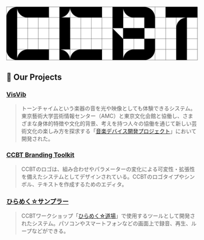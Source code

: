 ![CCBT](https://github.com/ccbtokyo/.github/blob/main/images/header_front.svg?raw=true)
<!-- 
[![YouTube Subscribe](https://img.shields.io/youtube/channel/subscribers/UC8dx08FEd_KX6pg-V8W21Ww?label=Subscribe%20CCBT)](https://www.youtube.com/channel/UC8dx08FEd_KX6pg-V8W21Ww?sub_confirmation=1)
[![X (formerly Twitter) Follow](https://img.shields.io/twitter/follow/ccb_tokyo?label=Follow%20CCBT)]()
[![Instagram Follow](https://img.shields.io/badge/--FFFFFF?style=social&logo=instagram&label=Follow%20CCBT)](https://www.instagram.com/ccbtokyo/)
-->



## :wave: Our Projects

### [VisVib](https://ccbtokyo.github.io/visvib-manual/)  
>トーンチャイムという楽器の音を光や映像としても体験できるシステム。東京藝術大学芸術情報センター（AMC）と東京文化会館と協働し、さまざまな身体的特徴や文化的背景、考えを持つ人々の協働を通じて新しい芸術文化の楽しみ方を探求する「[音楽デバイス開発プロジェクト](https://ccbt.rekibun.or.jp/research-notes/diverstiy-and-inclusion-project-02)」において開発された。

### [CCBT Branding Toolkit](https://github.com/ccbtokyo/ccbt-branding-toolkit)  
>CCBTのロゴは、組み合わせやパラメーターの変化による可変性・拡張性を備えたシステムとしてデザインされている。CCBTのロゴタイプやシンボル、テキストを作成するためのエディタ。

### [ひらめく☆サンプラー](https://github.com/ccbtokyo/ccbt-sound-design-workshop)  
>CCBTワークショップ「[ひらめく☆道場](https://ccbt.rekibun.or.jp/research-notes/hirameku-dojo-sounddesign1)」で使用するツールとして開発されたシステム。パソコンやスマートフォンなどの画面上で録音、再生、ループなどができる。
